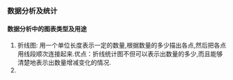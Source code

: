 ### 数据分析及统计

#### 数据分析中的图表类型及用途

  1. 折线图: 用一个单位长度表示一定的数量,根据数量的多少描出各点,然后把各点用线段顺次连接起来.优点：折线统计图不但可以表示出数量的多少,而且能够清楚地表示出数量增减变化的情况.
  2. 
